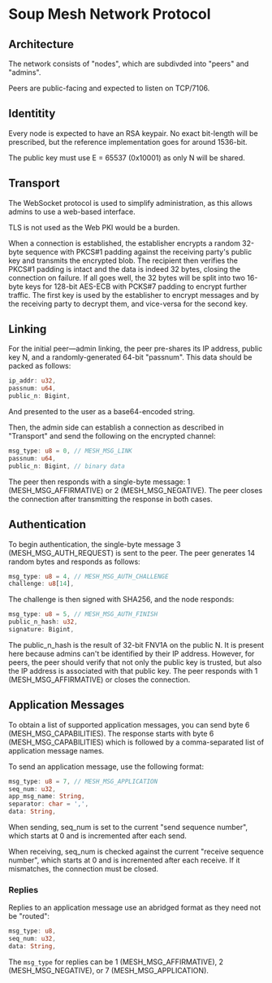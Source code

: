 # Soup Mesh Network Protocol

## Architecture

The network consists of "nodes", which are subdivded into "peers" and "admins".

Peers are public-facing and expected to listen on TCP/7106.

## Identitity

Every node is expected to have an RSA keypair. No exact bit-length will be prescribed, but the reference implementation goes for around 1536-bit.

The public key must use E = 65537 (0x10001) as only N will be shared.

## Transport

The WebSocket protocol is used to simplify administration, as this allows admins to use a web-based interface.

TLS is not used as the Web PKI would be a burden.

When a connection is established, the establisher encrypts a random 32-byte sequence with PKCS#1 padding against the receiving party's public key and transmits the encrypted blob. The recipient then verifies the PKCS#1 padding is intact and the data is indeed 32 bytes, closing the connection on failure. If all goes well, the 32 bytes will be split into two 16-byte keys for 128-bit AES-ECB with PCKS#7 padding to encrypt further traffic. The first key is used by the establisher to encrypt messages and by the receiving party to decrypt them, and vice-versa for the second key.

## Linking

For the initial peer—admin linking, the peer pre-shares its IP address, public key N, and a randomly-generated 64-bit "passnum". This data should be packed as follows:

```rust
ip_addr: u32,
passnum: u64,
public_n: Bigint,
```

And presented to the user as a base64-encoded string.

Then, the admin side can establish a connection as described in "Transport" and send the following on the encrypted channel:

```rust
msg_type: u8 = 0, // MESH_MSG_LINK
passnum: u64,
public_n: Bigint, // binary data
```

The peer then responds with a single-byte message: 1 (MESH_MSG_AFFIRMATIVE) or 2 (MESH_MSG_NEGATIVE). The peer closes the connection after transmitting the response in both cases.

## Authentication

To begin authentication, the single-byte message 3 (MESH_MSG_AUTH_REQUEST) is sent to the peer. The peer generates 14 random bytes and responds as follows:

```rust
msg_type: u8 = 4, // MESH_MSG_AUTH_CHALLENGE
challenge: u8[14],
```

The challenge is then signed with SHA256, and the node responds:

```rust
msg_type: u8 = 5, // MESH_MSG_AUTH_FINISH
public_n_hash: u32,
signature: Bigint,
```

The public_n_hash is the result of 32-bit FNV1A on the public N. It is present here because admins can't be identified by their IP address. However, for peers, the peer should verify that not only the public key is trusted, but also the IP address is associated with that public key. The peer responds with 1 (MESH_MSG_AFFIRMATIVE) or closes the connection.

## Application Messages

To obtain a list of supported application messages, you can send byte 6 (MESH_MSG_CAPABILITIES). The response starts with byte 6 (MESH_MSG_CAPABILITIES) which is followed by a comma-separated list of application message names.

To send an application message, use the following format:

```rust
msg_type: u8 = 7, // MESH_MSG_APPLICATION
seq_num: u32,
app_msg_name: String,
separator: char = ',',
data: String,
```

When sending, seq_num is set to the current "send sequence number", which starts at 0 and is incremented after each send.

When receiving, seq_num is checked against the current "receive sequence number", which starts at 0 and is incremented after each receive. If it mismatches, the connection must be closed.

### Replies

Replies to an application message use an abridged format as they need not be "routed":

```rust
msg_type: u8,
seq_num: u32,
data: String,
```

The `msg_type` for replies can be 1 (MESH_MSG_AFFIRMATIVE), 2 (MESH_MSG_NEGATIVE), or 7 (MESH_MSG_APPLICATION).
